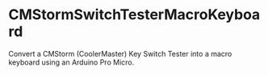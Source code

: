 # CMStormSwitchTesterMacroKeyboard
Convert a CMStorm (CoolerMaster) Key Switch Tester into a macro keyboard using an Arduino Pro Micro.
